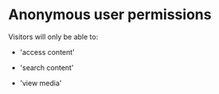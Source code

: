 # **Anonymous user permissions**

Visitors will only be able to:

* 'access content'

* 'search content'

* 'view media'



